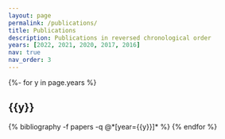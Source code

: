 ```yaml
---
layout: page
permalink: /publications/
title: Publications
description: Publications in reversed chronological order
years: [2022, 2021, 2020, 2017, 2016]
nav: true
nav_order: 3
---
```

<!-- _pages/publications.md -->
<div class="publications">

{%- for y in page.years %}
  <h2 class="year">{{y}}</h2>
  {% bibliography -f papers -q @*[year={{y}}]* %}
{% endfor %}

</div>
